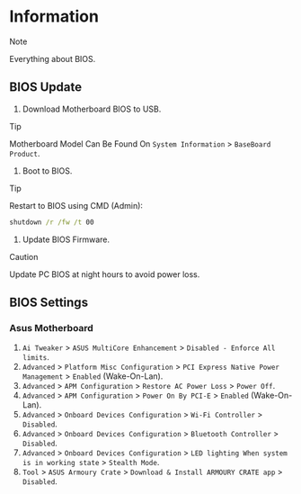 # Information

> [!NOTE]
> Everything about BIOS.

## BIOS Update

1. Download Motherboard BIOS to USB.

> [!TIP]
> Motherboard Model Can Be Found On `System Information` > `BaseBoard Product`.

1. Boot to BIOS.

> [!TIP]
> Restart to BIOS using CMD (Admin):
>
> ```cmd
> shutdown /r /fw /t 00
>
> ```

1. Update BIOS Firmware.

> [!CAUTION]
> Update PC BIOS at night hours to avoid power loss.

## BIOS Settings

### Asus Motherboard

1. `Ai Tweaker` > `ASUS MultiCore Enhancement` > `Disabled - Enforce All limits`.
1. `Advanced` > `Platform Misc Configuration` > `PCI Express Native Power Management` > `Enabled` (Wake-On-Lan).
1. `Advanced` > `APM Configuration` > `Restore AC Power Loss` > `Power Off`.
1. `Advanced` > `APM Configuration` > `Power On By PCI-E` > `Enabled` (Wake-On-Lan).
1. `Advanced` > `Onboard Devices Configuration` > `Wi-Fi Controller` > `Disabled`.
1. `Advanced` > `Onboard Devices Configuration` > `Bluetooth Controller` > `Disabled`.
1. `Advanced` > `Onboard Devices Configuration` > `LED lighting When system is in working state` > `Stealth Mode`.
1. `Tool` > `ASUS Armoury Crate` > `Download & Install ARMOURY CRATE app` > `Disabled`.
